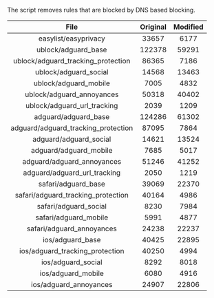 The script removes rules that are blocked by DNS based blocking.


| File | Original | Modified |
|:----:|:-----:|:-----:|
| easylist/easyprivacy | 33657 | 6177 |
| ublock/adguard_base | 122378 | 59291 |
| ublock/adguard_tracking_protection | 86365 | 7186 |
| ublock/adguard_social | 14568 | 13463 |
| ublock/adguard_mobile | 7005 | 4832 |
| ublock/adguard_annoyances | 50318 | 40402 |
| ublock/adguard_url_tracking | 2039 | 1209 |
| adguard/adguard_base | 124286 | 61302 |
| adguard/adguard_tracking_protection | 87095 | 7864 |
| adguard/adguard_social | 14621 | 13524 |
| adguard/adguard_mobile | 7685 | 5017 |
| adguard/adguard_annoyances | 51246 | 41252 |
| adguard/adguard_url_tracking | 2050 | 1219 |
| safari/adguard_base | 39069 | 22370 |
| safari/adguard_tracking_protection | 40164 | 4986 |
| safari/adguard_social | 8230 | 7984 |
| safari/adguard_mobile | 5991 | 4877 |
| safari/adguard_annoyances | 24238 | 22237 |
| ios/adguard_base | 40425 | 22895 |
| ios/adguard_tracking_protection | 40250 | 4994 |
| ios/adguard_social | 8292 | 8018 |
| ios/adguard_mobile | 6080 | 4916 |
| ios/adguard_annoyances | 24907 | 22806 |